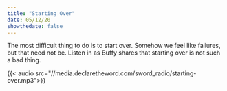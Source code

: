 ```yaml
---
title: "Starting Over"
date: 05/12/20
showthedate: false
---
```


The most difficult thing to do is to start over. Somehow we feel like failures, but that need not be. Listen in as Buffy shares that starting over is not such a bad thing.
<!--more-->
{{< audio src="//media.declaretheword.com/sword_radio/starting-over.mp3">}}